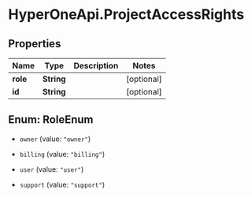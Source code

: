 # HyperOneApi.ProjectAccessRights

## Properties

Name | Type | Description | Notes
------------ | ------------- | ------------- | -------------
**role** | **String** |  | [optional] 
**id** | **String** |  | [optional] 



## Enum: RoleEnum


* `owner` (value: `"owner"`)

* `billing` (value: `"billing"`)

* `user` (value: `"user"`)

* `support` (value: `"support"`)




